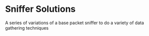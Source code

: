 # Sniffer Solutions
A series of variations of a base packet sniffer to do a variety of data gathering techniques
